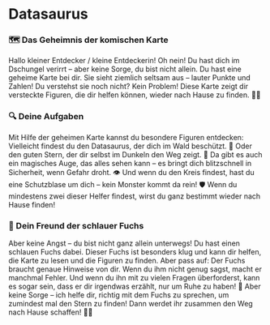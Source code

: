 # Datasaurus 

### 🗺️ Das Geheimnis der komischen Karte
Hallo kleiner Entdecker / kleine Entdeckerin!
Oh nein! Du hast dich im Dschungel verirrt – aber keine Sorge, du bist nicht allein.
Du hast eine geheime Karte bei dir. Sie sieht ziemlich seltsam aus – lauter Punkte und Zahlen!
Du verstehst sie noch nicht? Kein Problem! Diese Karte zeigt dir versteckte Figuren, die dir helfen können, wieder nach Hause zu finden. 🏡✨

### 🔍 Deine Aufgaben
Mit Hilfe der geheimen Karte kannst du besondere Figuren entdecken:
Vielleicht findest du den Datasaurus, der dich im Wald beschützt. 🦖
Oder den guten Stern, der dir selbst im Dunkeln den Weg zeigt. 🌟
Da gibt es auch ein magisches Auge, das alles sehen kann – es bringt dich blitzschnell in Sicherheit, wenn Gefahr droht. 👁️
Und wenn du den Kreis findest, hast du eine Schutzblase um dich – kein Monster kommt da rein! 🛡️
Wenn du mindestens zwei dieser Helfer findest, wirst du ganz bestimmt wieder nach Hause finden!

### 🦊 Dein Freund der schlauer Fuchs
Aber keine Angst – du bist nicht ganz allein unterwegs!
Du hast einen schlauen Fuchs dabei. Dieser Fuchs ist besonders klug und kann dir helfen, die Karte zu lesen und die Figuren zu finden.
Aber pass auf:
Der Fuchs braucht genaue Hinweise von dir.
Wenn du ihm nicht genug sagst, macht er manchmal Fehler.
Und wenn du ihn mit zu vielen Fragen überforderst, kann es sogar sein, dass er dir irgendwas erzählt, nur um Ruhe zu haben! 🙊
Aber keine Sorge – ich helfe dir, richtig mit dem Fuchs zu sprechen, um zumindest mal den Stern zu finden!
Dann werdet ihr zusammen den Weg nach Hause schaffen! 💫🦊


